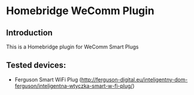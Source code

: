 # Homebridge WeComm Plugin

## Introduction

This is a Homebridge plugin for WeComm Smart Plugs

## Tested devices:

- Ferguson Smart WiFi Plug (http://ferguson-digital.eu/inteligentny-dom-ferguson/inteligentna-wtyczka-smart-w-fi-plug/)